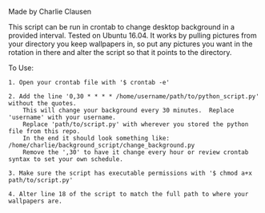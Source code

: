 Made by Charlie Clausen

This script can be run in crontab to change desktop background in a provided interval.  Tested on Ubuntu 16.04.
It works by pulling pictures from your directory you keep wallpapers in, so put any pictures you
want in the rotation in there and alter the script so that it points to the directory.  

To Use:

    1. Open your crontab file with '$ crontab -e'

    2. Add the line '0,30 * * * * /home/username/path/to/python_script.py' without the quotes.
        This will change your background every 30 minutes.  Replace 'username' with your username.
        Replace 'path/to/script.py' with wherever you stored the python file from this repo.
        In the end it should look something like: /home/charlie/background_script/change_background.py
        Remove the ',30' to have it change every hour or review crontab syntax to set your own schedule.

    3. Make sure the script has executable permissions with '$ chmod a+x path/to/script.py'

    4. Alter line 18 of the script to match the full path to where your wallpapers are.
